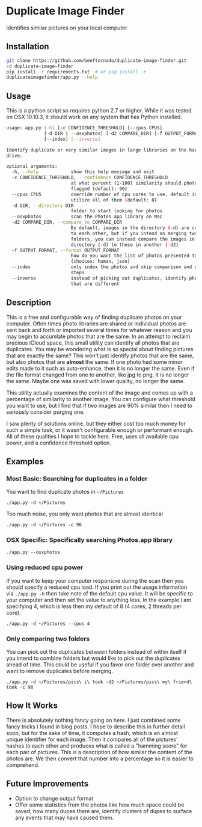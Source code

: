 # Duplicate Image Finder
Identifies similar pictures on your local computer

## Installation

```sh
git clone https://github.com/beeftornado/duplicate-image-finder.git
cd duplicate-image-finder
pip install -r requirements.txt  # or pip install -e .
duplicateimagefinder/app.py --help
```

## Usage
This is a python script so requires python 2.7 or higher. While it was tested on OSX 10.10.3, it should work on any system that has Python installed.

```sh
usage: app.py [-h] [-c CONFIDENCE_THRESHOLD] [--cpus CPUS]
              [-d DIR | --osxphotos] [-d2 COMPARE_DIR] [-f OUTPUT_FORMAT]
              [--index] [--inverse]

Identify duplicate or very similar images in large libraries on the hard
drive.

optional arguments:
  -h, --help            show this help message and exit
  -c CONFIDENCE_THRESHOLD, --confidence CONFIDENCE_THRESHOLD
                        at what percent (1-100) similarity should photos be
                        flagged (default: 90)
  --cpus CPUS           override number of cpu cores to use, default is to
                        utilize all of them (default: 8)
  -d DIR, --directory DIR
                        folder to start looking for photos
  --osxphotos           scan the Photos app library on Mac
  -d2 COMPARE_DIR, --compare_to COMPARE_DIR
                        By default, images in the directory (-d) are compared
                        to each other, but if you intend on merging two
                        folders, you can instead compare the images in one
                        directory (-d) to those in another (-d2)
  -f OUTPUT_FORMAT, --format OUTPUT_FORMAT
                        how do you want the list of photos presented to you
                        (choices: human, json)
  --index               only index the photos and skip comparison and output
                        steps
  --inverse             instead of picking out duplicates, identify photos
                        that are different
```

## Description

This is a free and configurable way of finding duplicate photos on your computer. Often times photo libraries are shared or individual photos are sent back and forth or imported several times for whatever reason and you may begin to accumlate photos that are the same. In an attempt to reclaim precious iCloud space, this small utility can identify all photos that are duplicates. You may be wondering what is so special about finding pictures that are exactly the same? This won't just identify photos that are the same, but also photos that are **almost** the same. If one photo had some minor edits made to it such as auto-enhance, then it is no longer the same. Even if the file format changed from one to another, like jpg to png, it is no longer the same. Maybe one was saved with lower quality, no longer the same.

This utility actually examines the content of the image and comes up with a percentage of similarity to another image. You can configure what threshold you want to use, but I find that if two images are 90% similar then I need to seriously consider purging one.

I saw plenty of solutions online, but they either cost too much money for such a simple task, or it wasn't configurable enough or performant enough. All of these qualities I hope to tackle here. Free, uses all available cpu power, and a confidence threshold option.

## Examples

### Most Basic: Searching for duplicates in a folder

You want to find duplicate photos in `~/Pictures`

```
./app.py -d ~/Pictures
```

Too much noise, you only want photos that are almost identical

```
./app.py -d ~/Pictures -c 98
```

### OSX Specific: Specifically searching Photos.app library

```
./app.py --osxphotos
```

### Using reduced cpu power
If you want to keep your computer responsive during the scan then you should specify a reduced cpu load. If you print out the usage information via `./app.py -h` then take note of the default cpu value. It will be specific to your computer and then set the value to anything less. In the example I am specifying 4, which is less then my default of 8 (4 cores, 2 threads per core).

```
./app.py -d ~/Pictures --cpus 4
```

### Only comparing two folders
You can pick out the duplicates between folders instead of within itself if you intend to combine folders but would like to pick out the duplicates ahead of time. This could be useful if you favor one folder over another and want to remove duplicates before merging.

```
./app.py -d ~/Pictures/pics\ i\ took -d2 ~/Pictures/pics\ my\ friend\ took -c 98
```

## How It Works
There is absolutely nothing fancy going on here. I just combined some fancy tricks I found in blog posts. I hope to describe this in further detail soon, but for the sake of time, it computes a hash, which is an almost unique identifier for each image. Then it compares all of the pictures' hashes to each other and produces what is called a "hamming score" for each pair of pictures. This is a description of how similar the content of the photos are. We then convert that number into a percentage so it is easier to comprehend.

## Future Improvements
* Option to change output format
* Offer some statistics from the photos like how much space could be saved, how many dupes there are, identify clusters of dupes to surface any events that may have caused them.
